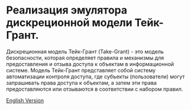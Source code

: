 #  Реализация эмулятора дискреционной модели Тейк-Грант.

Дискреционная модель Тейк-Грант (Take-Grant) - это модель безопасности, которая определяет правила и механизмы для предоставления и отзыва доступа к объектам в информационной системе. Модель Тейк-Грант представляет собой систему автоматизации контроля доступа, где субъекты (пользователи) могут запрашивать права доступа к объектам, а затем эти права предоставляются или отзываются в соответствии с набором правил.

[English Version](./README_EN.md)
